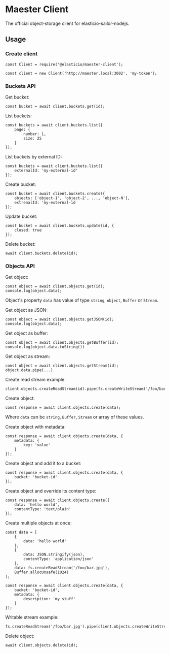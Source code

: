 # Maester Client

The official object-storage client for elasticio-sailor-nodejs.

## Usage

### Create client
```
const Client = require('@elasticio/maester-client');

const client = new Client('http://maester.local:3002', 'my-token');
```

### Buckets API

Get bucket:

```
const bucket = await client.buckets.get(id);
```

List buckets:

```
const buckets = await client.buckets.list({
    page: {
        number: 1,
        size: 25
    }
});
```

List buckets by external ID:

```
const buckets = await client.buckets.list({
    externalId: 'my-external-id'
});
```

Create bucket:

```
const bucket = await client.buckets.create({
    objects: ['object-1', 'object-2', ..., 'object-N'],
    extrenalId: 'my-external-id
});
```

Update bucket:

```
const bucket = await client.buckets.update(id, {
    closed: true
});
```

Delete bucket:

```
await client.buckets.delete(id);
```

### Objects API

Get object:

```
const object = await client.objects.get(id);
console.log(object.data);
```

Object's property `data` has value of type `string`, `object`, `Buffer` or `Stream`. 

Get object as JSON:

```
const object = await client.objects.getJSON(id);
console.log(object.data);
```

Get object as buffer:

```
const object = await client.objects.getBuffer(id);
console.log(object.data.toString())
```

Get object as stream:

```
const object = await client.objects.getStream(id);
object.data.pipe(...)
```

Create read stream example:

```
client.objects.createReadStream(id).pipe(fs.createWriteStream('/foo/bar.jpg'));
```

Create object:

```
const response = await client.objects.create(data);
```

Where `data` can be `string`, `Buffer`, `Stream` or array of these values.

Create object with metadata:

```
const response = await client.objects.create(data, {
    metadata: {
        key: 'value'
    }
});
```

Create object and add it to a bucket:

```
const response = await client.objects.create(data, {
    bucket: 'bucket-id'
});
```

Create object and override its content type:

```
const response = await client.objects.create({ 
    data: 'hello world',
    contentType: 'text/plain'
});
```

Create multiple objects at once:

```
const data = [
    {
        data: 'hello world'
    },
    {
        data: JSON.stringify(json), 
        contentType: 'application/json'
    },
    data: fs.createReadStream('/foo/bar.jpg'),
    Buffer.allocUnsafe(1024)
];

const response = await client.objects.create(data, {
    bucket: 'bucket-id',
    metadata: {
        description: 'my stuff'
    }
});
```

Writable stream example:

```
fs.createReadStream('/foo/bar.jpg').pipe(client.objects.createWriteStream());
```

Delete object:

```
await client.objects.delete(id);
```
